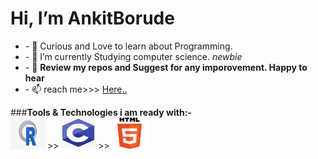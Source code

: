 <h1>Hi, <b>I’m AnkitBorude</b></h1>
<ul>
    <li>- 👀  Curious and Love to learn about Programming.</li>
    <li>- 🌱 I’m currently Studying computer science. <i>newbie</i></li>
    <li>- 💞️ <b>Review my repos and Suggest for any imporovement. Happy to hear</b> </li>
    <li>- 📫  reach me>>> <a href=ankitborude250@gmail.com>Here..</a></li>
</ul>
###<b>Tools & Technologies i am ready with:-</b>
<br>
<img src="https://github.com/AnkitBorude/AnkitBorude/blob/main/R%20language.jpg?raw=true" width="55x" height="50px" alt="R"> >>
<img src="https://github.com/AnkitBorude/AnkitBorude/blob/main/c.png?raw=true" width="55px" height="50px" alt="C"> >>
<img src="https://github.com/AnkitBorude/AnkitBorude/blob/main/html%205.png?raw=true" width="55px" height="50px" alt="html5">

<!---
AnkitBorude/AnkitBorude is a ✨ special ✨ repository because its `README.md` (this file) appears on your GitHub profile.
You can click the Preview link to take a look at your changes.
--->
